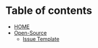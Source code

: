 # Table of contents

* [HOME](README.md)
* [Open-Source](open-source/README.md)
  * [Issue Template](open-source/issue-template.md)
